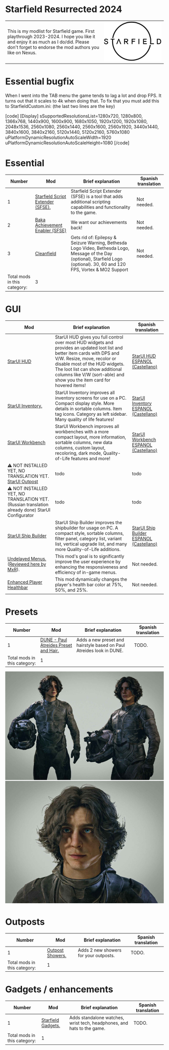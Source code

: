 # Starfield Resurrected 2024

<table>
  <tr>
    <td>This is my modlist for Starfield game. First playthrough 2023-2024. I hope you like it and enjoy it as much as I do/did. Please don't forget to endorse the mod authors you like on Nexus.</td><td><img src="logo.png"></td>
  </tr>
</table>

# Essential bugfix

When I went into the TAB menu the game tends to lag a lot and drop FPS. It turns out that it scales to 4k when doing that. To fix that you must add this to StarfieldCustom.ini: (the last two lines are the key)

[code]
[Display]
sSupportedResolutionsList=1280x720, 1280x800, 1366x768, 1440x900, 1600x900, 1680x1050, 1920x1200, 1920x1080, 2048x1536, 2560x1080, 2560x1440, 2560x1600, 2560x1920, 3440x1440, 3840x1600, 3840x2160, 5120x1440, 5120x2160, 5760x1080
uPlatformDynamicResolutionAutoScaleWidth=1920 
uPlatformDynamicResolutionAutoScaleHeight=1080
[/code]

# Essential

| Number | Mod | Brief explanation | Spanish translation |
|----------|----------|----------|----------|
| 1 | [Starfield Script Extender (SFSE).](https://www.nexusmods.com/starfield/mods/106) | Starfield Script Extender (SFSE) is a tool that adds additional scripting capabilities and functionality to the game. | Not needed. |
| 2 | [Baka Achievement Enabler (SFSE)](https://www.nexusmods.com/starfield/mods/658) | We want our achievements back! | Not needed. |
| 3 | [Cleanfield](https://www.nexusmods.com/starfield/mods/88?tab=description) | Gets rid of: Epilepsy & Seizure Warning, Bethesda Logo Video, Bethesda Logo, Message of the Day (optional), Starfield Logo (optional). 30, 60 and 120 FPS, Vortex & MO2 Support | Not needed. |
| Total mods in this category: | 3 | | |

# GUI

| Mod | Brief explanation | Spanish translation |
|----------|----------|----------|
| [StarUI HUD](https://www.nexusmods.com/starfield/mods/3444) | StarUI HUD gives you full control over most HUD widgets and provides an updated loot list and better item cards with DPS and V/W. Resize, move, recolor or disable most of the HUD widgets. The loot list can show additional columns like V/W (sort-able) and show you the item card for hovered items! | [StarUI HUD ESPANOL (Castellano)](https://www.nexusmods.com/starfield/mods/3493) |
| [StarUI Inventory.](https://www.nexusmods.com/starfield/mods/773) | StarUI Inventory improves all inventory screens for use on a PC. Compact display style. More details in sortable columns. Item tag icons. Category as left sidebar. Many quality of life features! | [StarUI Inventory ESPANOL (Castellano)](https://www.nexusmods.com/starfield/mods/2694) |
| [StarUI Workbench](https://www.nexusmods.com/starfield/mods/4966) | StarUI Workbench improves all workbenches with a more compact layout, more information, sortable columns, new data columns, custom layout, recoloring, dark mode, Quality-of-Life features and more! | [StarUI Workbench ESPANOL (Castellano)](https://www.nexusmods.com/starfield/mods/4980) |
| :warning: NOT INSTALLED YET, NO TRANSLATION YET. [StarUI Outpost](https://www.nexusmods.com/starfield/mods/5766) | todo | todo |
| :warning: NOT INSTALLED YET, NO TRANSLATION YET. (Russian translation already done) StarUI Configurator | todo | todo |
| [StarUI Ship Builder](https://www.nexusmods.com/starfield/mods/6402) |  StarUI Ship Builder improves the shipbuilder for usage on PC. A compact style, sortable columns, filter panel, category list, variant list, vertical upgrade list, and many more Quality-of-Life additions. | [StarUI Ship Builder ESPANOL (Castellano)](https://www.nexusmods.com/starfield/mods/6405) |
| [Undelayed Menus.](https://www.nexusmods.com/starfield/mods/404) ([Reviewed here by MxR](https://www.youtube.com/watch?v=nfrWXMk2wIg)). |  This mod's goal is to significantly improve the user experience by enhancing the responsiveness and efficiency of in-game menus. | Not needed. |
| [Enhanced Player Healthbar](https://www.nexusmods.com/starfield/mods/454)  | This mod dynamically changes the player's health bar color at 75%, 50%, and 25%. | Not needed. |

# Presets

| Number | Mod | Brief explanation | Spanish translation |
|----------|----------|----------|----------|
| 1 | [DUNE - Paul Atreides Preset and Hair.](https://www.nexusmods.com/starfield/mods/11441) | Adds a new preset and hairstyle based on Paul Atreides look in DUNE. | TODO. |
| Total mods in this category: | 1 | | |

<img src="presets/paul1.jpg">
<img src="presets/paul2.jpg">

# Outposts

| Number | Mod | Brief explanation | Spanish translation |
|----------|----------|----------|----------|
| 1 | [Outpost Showers.](https://www.nexusmods.com/starfield/mods/8140) | Adds 2 new showers for your outposts. | TODO. |
| Total mods in this category: | 1 | | |



# Gadgets / enhancements

| Number | Mod | Brief explanation | Spanish translation |
|----------|----------|----------|----------|
| 1 | [Starfield Gadgets.](https://www.nexusmods.com/starfield/mods/8112?tab=files) | Adds standalone watches, wrist tech, headphones, and hats to the game. | TODO. |
| Total mods in this category: | 1 | | |


